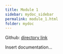 ```yaml
---
title: Module 1
sidebar: mydoc_sidebar
permalink: module_1.html
folder: mydoc
---
```


Github: [directory link]()

Insert documentation...
